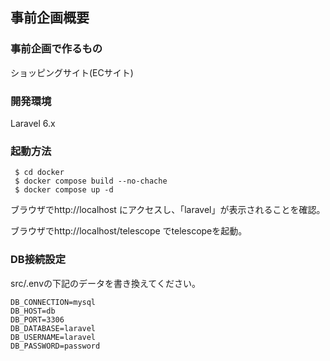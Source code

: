 ## 事前企画概要
### 事前企画で作るもの
ショッピングサイト(ECサイト)

### 開発環境 
Laravel 6.x

### 起動方法
```
 $ cd docker
 $ docker compose build --no-chache
 $ docker compose up -d
```
ブラウザでhttp://localhost にアクセスし、「laravel」が表示されることを確認。

ブラウザでhttp://localhost/telescope でtelescopeを起動。

### DB接続設定
src/.envの下記のデータを書き換えてください。
```
DB_CONNECTION=mysql
DB_HOST=db
DB_PORT=3306
DB_DATABASE=laravel
DB_USERNAME=laravel
DB_PASSWORD=password
```
